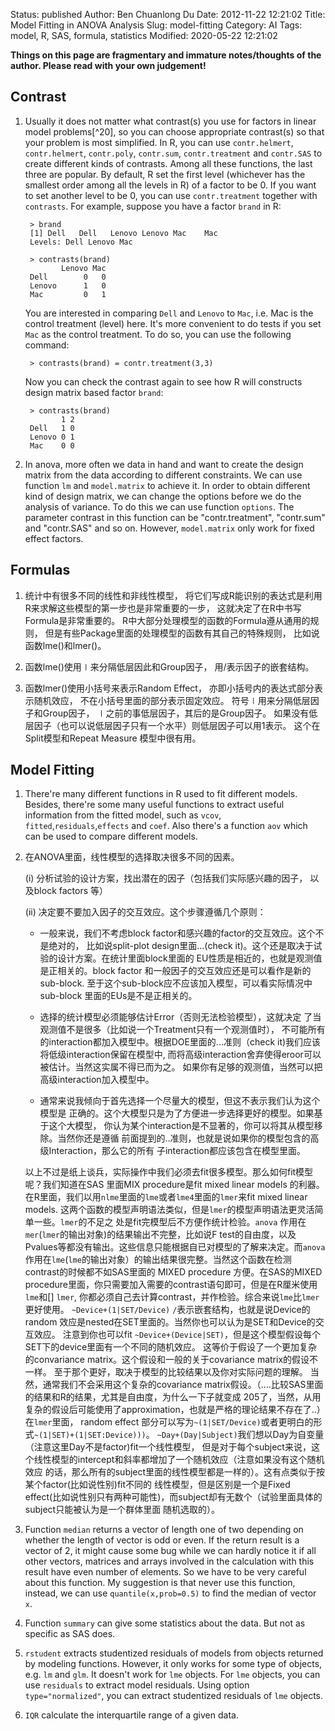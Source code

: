 Status: published
Author: Ben Chuanlong Du
Date: 2012-11-22 12:21:02
Title: Model Fitting in ANOVA Analysis
Slug: model-fitting
Category: AI
Tags: model, R, SAS, formula, statistics
Modified: 2020-05-22 12:21:02

**Things on this page are fragmentary and immature notes/thoughts of the author. Please read with your own judgement!**
 

## Contrast

1. Usually it does not matter what contrast(s) you use for factors in
    linear model problems[^20], so you can choose appropriate
    contrast(s) so that your problem is most simplified. In R, you can
    use `contr.helmert`, `contr.helmert`, `contr.poly`, `contr.sum`,
    `contr.treatment` and `contr.SAS` to create different kinds of
    contrasts. Among all these functions, the last three are popular. By
    default, R set the first level (whichever has the smallest order
    among all the levels in R) of a factor to be 0. If you want to set
    another level to be 0, you can use `contr.treatment` together with
    `contrasts`. For example, suppose you have a factor `brand` in R:

        > brand
        [1] Dell   Dell   Lenovo Lenovo Mac    Mac
        Levels: Dell Lenovo Mac

        > contrasts(brand)
               Lenovo Mac
        Dell        0   0
        Lenovo      1   0
        Mac         0   1
                

    You are interested in comparing `Dell` and `Lenovo` to `Mac`, i.e.
    Mac is the control treatment (level) here. It's more convenient to
    do tests if you set `Mac` as the control treatment. To do so, you
    can use the following command:

        > contrasts(brand) = contr.treatment(3,3)
                
    Now you can check the contrast again to see how R will constructs
    design matrix based factor `brand`:

        > contrasts(brand)
               1 2
        Dell   1 0
        Lenovo 0 1
        Mac    0 0
                
2. In anova, more often we data in hand and want to create the design
    matrix from the data according to different constraints. We can use
    function `lm` and `model.matrix` to achieve it. In order to obtain
    different kind of design matrix, we can change the options before we
    do the analysis of variance. To do this we can use function
    `options`. The parameter contrast in this function can be
    "contr.treatment", "contr.sum" and "contr.SAS" and so on.
    However, `model.matrix` only work for fixed effect factors. 

## Formulas

1. 统计中有很多不同的线性和非线性模型， 将它们写成R能识别的表达式是利用R来求解这些模型的第一步也是非常重要的一步， 这就决定了在R中书写
    Formula是非常重要的。 R中大部分处理模型的函数的Formula遵从通用的规则，
    但是有些Package里面的处理模型的函数有其自己的特殊规则， 比如说函数lme()和lmer()。

2. 函数lme()使用$\mid$来分隔低层因此和Group因子， 用/表示因子的嵌套结构。

3. 函数lmer()使用小括号来表示Random Effect， 亦即小括号内的表达式部分表示随机效应， 不在小括号里面的部分表示固定效应。
    符号$\mid$用来分隔低层因子和Group因子， $\mid$之前的事低层因子，其后的是Group因子。
    如果没有低层因子（也可以说低层因子只有一个水平）则低层因子可以用1表示。 这个在Split模型和Repeat Measure
    模型中很有用。

## Model Fitting

1. There're many different functions in R used to fit different models.
    Besides, there're some many useful functions to extract useful
    information from the fitted model, such as `vcov`,
    `fitted`,`residuals`,`effects` and `coef`. Also there's a function
    `aov` which can be used to compare different models.

2. 在ANOVA里面，线性模型的选择取决很多不同的因素。

    (i) 分析试验的设计方案，找出潜在的因子（包括我们实际感兴趣的因子， 以及block factors 等）

    (ii) 决定要不要加入因子的交互效应。这个步骤遵循几个原则：

    - 一般来说，我们不考虑block factor和感兴趣的factor的交互效应。这个不是绝对的，
        比如说split-plot design里面...(check
        it)。这个还是取决于试验的设计方案。在统计里面block里面的 EU性质是相近的，也就是观测值是正相关的。block
        factor 和一般因子的交互效应还是可以看作是新的sub-block.
        至于这个sub-block应不应该加入模型，可以看实际情况中sub-block 里面的EUs是不是正相关的。

    - 选择的统计模型必须能够估计Error（否则无法检验模型），这就决定
        了当观测值不是很多（比如说一个Treatment只有一个观测值时），
        不可能所有的interaction都加入模型中。根据DOE里面的...准则（check
        it)我们应该将低级interaction保留在模型中,
        而将高级interaction舍弃使得eroor可以被估计。当然这实属不得已而为之。
        如果你有足够的观测值，当然可以把高级interaction加入模型中。

    - 通常来说我倾向于首先选择一个尽量大的模型，但这不表示我们认为这个模型是
        正确的。这个大模型只是为了方便进一步选择更好的模型。如果基于这个大模型，
        你认为某个interaction是不显著的，你可以将其从模型移除。当然你还是遵循
        前面提到的..准则，也就是说如果你的模型包含的高级Interaction，那么它的所有
        子interaction都应该包含在模型里面。

    以上不过是纸上谈兵，实际操作中我们必须去fit很多模型。那么如何fit模型呢？我们知道在SAS 里面MIX procedure是fit
    mixed linear models 的利器。在R里面，我们以用`nlme`里面的`lme`或者`lme4`里面的`lmer`来fit
    mixed linear models.
    这两个函数的模型声明语法类似，但是`lmer`的模型声明语法更灵活简单一些。`lmer`的不足之
    处是fit完模型后不方便作统计检验。`anova` 作用在`mer`(`lmer`的输出对象)的结果输出不完整，比如说F
    test的自由度，以及Pvalues等都没有输出。这些信息只能根据自已对模型的了解来决定。而`anova`
    作用在`lme`(`lme`的输出对象）的输出结果很完整。当然这个函数在检测contrast的时候都不如SAS里面的 MIXED
    procedure 方便。在SAS的MIXED
    procedure里面，你只需要加入需要的contrast语句即可，但是在R厘米使用`lme`和[] `lmer`,
    你都必须自己去计算contrast，并作检验。综合来说`lme`比`lmer`更好使用。
    `~Device+(1|SET/Device)` `/`表示嵌套结构，也就是说Device的random
    效应是nested在SET里面的。当然你也可以认为是SET和Device的交互效应。 注意到你也可以fit
    `~Device+(Device|SET)`，但是这个模型假设每个SET下的device里面有一个不同的随机效应。
    这等价于假设了一个更加复杂的convariance matrix。这个假设和一般的关于covariance matrix的假设不一样。
    至于那个更好，取决于模型的比较结果以及你对实际问题的理解。 当然，通常我们不会采用这个复杂的covariance
    matrix假设。（....比较SAS里面的结果和R的结果，尤其是自由度，为什么一下子就变成
    205了，当然，从用复杂的假设后可能使用了approximation，也就是严格的理论结果不存在了..） 在`lmer`里面，
    random effect
    部分可以写为`~(1|SET/Device)`或者更明白的形式`~(1|SET)+(1|SET:Device)))`。
    `~Day+(Day|Subject)`我们想以Day为自变量（注意这里Day不是factor)fit一个线性模型，
    但是对于每个subject来说，这个线性模型的intercept和斜率都增加了一个随机效应（注意如果没有这个随机效应
    的话，那么所有的subject里面的线性模型都是一样的）。这有点类似于按某个factor(比如说性别)fit不同的
    线性模型，但是区别是一个是Fixed
    effect(比如说性别只有两种可能性)，而subject却有无数个（试验里面具体的subject只能被认为是一个群体里面
    随机选取的）。


2. Function `median` returns a vector of length one of two depending on
    whether the length of vector is odd or even. If the return result is
    a vector of 2, it might cause some bug while we can hardly notice it
    if all other vectors, matrices and arrays involved in the
    calculation with this result have even number of elements. So we
    have to be very careful about this function. My suggestion is that
    never use this function, instead, we can use `quantile(x,prob=0.5)`
    to find the median of vector `x`.

3. Function `summary` can give some statistics about the data. But not
    as specific as SAS does.

7. `rstudent` extracts studentized residuals of models from objects
    returned by modeling functions. However, it only works for some type
    of objects, e.g. `lm` and `glm`. It doesn't work for `lme` objects.
    For `lme` objects, you can use `residuals` to extract model
    residuals. Using option `type="normalized"`, you can extract
    studentized residuals of `lme` objects.

8. `IQR` calculate the interquartile range of a given data.

